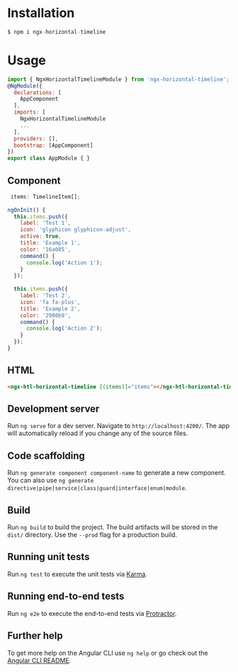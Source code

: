 # Installation

```javascript
$ npm i ngx-horizontal-timeline
```
# Usage

```javascript
import { NgxHorizontalTimelineModule } from 'ngx-horizontal-timeline';
@NgModule({
  declarations: [
    AppComponent
  ],
  imports: [
    NgxHorizontalTimelineModule
    ...
  ],
  providers: [],
  bootstrap: [AppComponent]
})
export class AppModule { }
```
## Component

```javascript
 items: TimelineItem[];
 
ngOnInit() {
  this.items.push({
    label: 'Test 1',
    icon: 'glyphicon glyphicon-adjust',
    active: true,
    title: 'Example 1',
    color: '16a085',
    command() {
      console.log('Action 1');
    }
  });
  
  this.items.push({
    label: 'Test 2',
    icon: 'fa fa-plus',
    title: 'Example 2',
    color: '2980b9',
    command() {
      console.log('Action 2');
    }
  });
}
```
## HTML

```html
<ngx-htl-horizontal-timeline [(items)]="items"></ngx-htl-horizontal-timeline>
```
## Development server

Run `ng serve` for a dev server. Navigate to `http://localhost:4200/`. The app will automatically reload if you change any of the source files.

## Code scaffolding

Run `ng generate component component-name` to generate a new component. You can also use `ng generate directive|pipe|service|class|guard|interface|enum|module`.

## Build

Run `ng build` to build the project. The build artifacts will be stored in the `dist/` directory. Use the `--prod` flag for a production build.

## Running unit tests

Run `ng test` to execute the unit tests via [Karma](https://karma-runner.github.io).

## Running end-to-end tests

Run `ng e2e` to execute the end-to-end tests via [Protractor](http://www.protractortest.org/).

## Further help

To get more help on the Angular CLI use `ng help` or go check out the [Angular CLI README](https://github.com/angular/angular-cli/blob/master/README.md).
